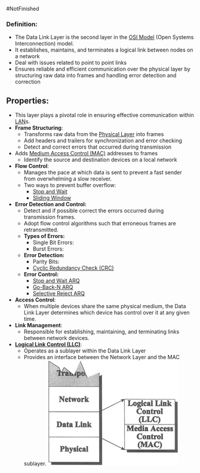 #NotFinished 
### Definition:
- The Data Link Layer is the second layer in the [OSI Model](OSI%20Model.md) (Open Systems Interconnection) model.
- It establishes, maintains, and terminates a logical link between nodes on a network
- Deal with issues related to point to point links
- Ensures reliable and efficient communication over the physical layer by structuring raw data into frames and handling error detection and correction
## Properties:
- This layer plays a pivotal role in ensuring effective communication within [LAN](LAN.md)s.
-  **Frame Structuring**:    
	- Transforms raw data from the [Physical Layer](Physical%20Layer.md) into frames
	- Add headers and trailers for synchronization and error checking
	- Detect and correct errors that occurred during transmission
- Adds [Medium Access Control (MAC)](Medium%20Access%20Control%20(MAC).md) addresses to frames
	- Identify the source and destination devices on a local network
- **Flow Control**: 
	- Manages the pace at which data is sent to prevent a fast sender from overwhelming a slow receiver. 
	- Two ways to prevent buffer overflow:
		- [Stop and Wait](Stop%20and%20Wait.md)
		- [Sliding Window](Sliding%20Window.md)
- **Error Detection and Control:**
	- Detect and if possible correct the errors  occurred  during  transmission frames.
	- Adopt flow control algorithms such that erroneous frames are retransmitted.
	- **Types of Errors:**
		- Single Bit Errors:
		- Burst Errors:
	- **Error Detection:**
		- Parity  Bits:
		- [Cyclic Redundancy Check (CRC)](Cyclic%20Redundancy%20Check%20(CRC).md)
	- **Error Control:**
		- [Stop and Wait ARQ](Stop%20and%20Wait%20ARQ.md)
		- [Go-Back-N ARQ](Go-Back-N%20ARQ.md)
		- [Selective Reject ARQ](Selective%20Reject%20ARQ.md)
- **Access Control**:  
	- When multiple devices share the same physical medium, the Data Link Layer determines which device has control over it at any given time.
- **Link Management**: 
	- Responsible for establishing, maintaining, and terminating links between network devices.
- **[Logical Link Control (LLC)](Logical%20Link%20Control%20(LLC).md)**:
	- Operates as a sublayer within the Data Link Layer
	- Provides an interface between the Network Layer and the MAC sublayer.
![](Attachments/DataLinkConstruct.png)